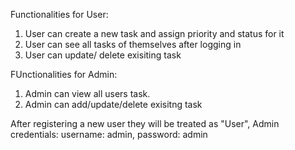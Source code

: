 Functionalities for User:
1. User can create a new task and assign priority and status for it
2. User can see all tasks of themselves after logging in
3. User can update/ delete exisiting task

FUnctionalities for Admin:
1. Admin can view all users task.
2. Admin can add/update/delete exisitng task

After registering a new user they will be treated as "User",
Admin credentials: username: admin, password: admin
    
